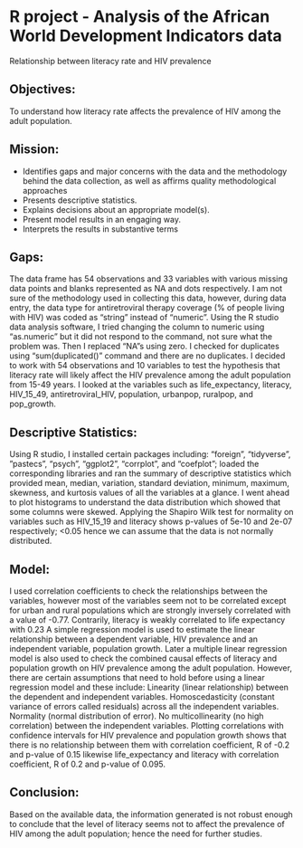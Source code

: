 # R project - Analysis of the African World Development Indicators data 
Relationship between literacy rate and HIV prevalence
## Objectives:
To understand how literacy rate affects the prevalence of HIV among the adult population. 
## Mission:
- Identifies gaps and major concerns with the data and the methodology behind the data collection, as well as affirms quality methodological approaches
- Presents descriptive statistics. 
- Explains decisions about an appropriate model(s).
- Present model results in an engaging way.
- Interprets the results in substantive terms
## Gaps: 
The data frame has 54 observations and 33 variables with various missing data points and blanks represented as NA and dots respectively. I am not sure of the methodology used in collecting this data, however, during data entry, the data type for antiretroviral therapy coverage (% of people living with HIV) was coded as “string” instead of “numeric”. Using the R studio data analysis software, I tried changing the column to numeric using “as.numeric” but it did not respond to the command, not sure what the problem was. Then I replaced “NA”s using zero. I checked for duplicates using “sum(duplicated()” command and there are no duplicates. I decided to work with 54 observations and 10 variables to test the hypothesis that literacy rate will likely affect the HIV prevalence among the adult population from 15-49 years. I looked at the variables such as life_expectancy, literacy, HIV_15_49, antiretroviral_HIV, population, urbanpop, ruralpop, and pop_growth.
## Descriptive Statistics: 
Using R studio, I installed certain packages including: “foreign”, “tidyverse”, ”pastecs”, “psych”, “ggplot2”, “corrplot”, and “coefplot”; loaded the corresponding libraries and ran the summary of descriptive statistics which provided mean, median, variation, standard deviation, minimum, maximum, skewness, and kurtosis values of all the variables at a glance. I went ahead to plot histograms to understand the data distribution which showed that some columns were skewed. Applying the Shapiro Wilk test for normality on variables such as HIV_15_19 and literacy shows p-values of 5e-10 and 2e-07 respectively; <0.05 hence we can assume that the data is not normally distributed. 
## Model: 
I used correlation coefficients to check the relationships between the variables, however most of the variables seem not to be correlated except for urban and rural populations which are strongly inversely correlated with a value of -0.77. Contrarily, literacy is weakly correlated to life expectancy with 0.23
A simple regression model is used to estimate the linear relationship between a dependent variable, HIV prevalence and an independent variable, population growth. Later a multiple linear regression model is also used to check the combined causal effects of literacy and population growth on HIV prevalence among the adult population. However, there are certain assumptions that need to hold before using a linear regression model and these include: 
Linearity (linear relationship) between the dependent and independent variables.
Homoscedasticity (constant variance of errors called residuals) across all the independent variables.
Normality (normal distribution of error).
No multicollinearity (no high correlation) between the independent variables.
Plotting correlations with confidence intervals for HIV prevalence and population growth shows that there is no relationship between them with correlation coefficient, R of -0.2 and p-value of 0.15  likewise life_expectancy and literacy with correlation coefficient, R of 0.2 and p-value of 0.095. 
## Conclusion: 
Based on the available data, the information generated is not robust enough to conclude that the level of literacy seems not to affect the prevalence of HIV among the adult population; hence the need for further studies.

